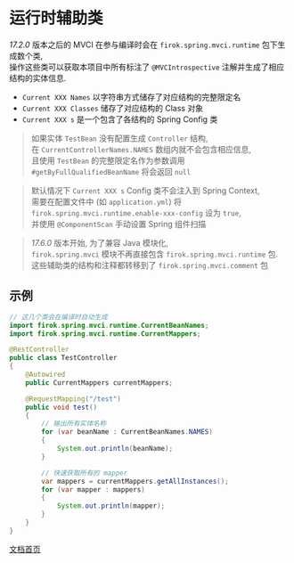 # 运行时辅助类

_17.2.0_ 版本之后的 MVCI 在参与编译时会在 `firok.spring.mvci.runtime` 包下生成数个类,  
操作这些类可以获取本项目中所有标注了 `@MVCIntrospective` 注解并生成了相应结构的实体信息.

* `Current XXX Names` 以字符串方式储存了对应结构的完整限定名  
* `Current XXX Classes` 储存了对应结构的 Class 对象
* `Current XXX s` 是一个包含了各结构的 Spring Config 类

> 如果实体 `TestBean` 没有配置生成 `Controller` 结构,    
> 在 `CurrentControllerNames.NAMES` 数组内就不会包含相应信息,    
> 且使用 `TestBean` 的完整限定名作为参数调用 `#getByFullQualifiedBeanName` 将会返回 `null`

> 默认情况下 `Current XXX s` Config 类不会注入到 Spring Context,  
> 需要在配置文件中 (如 `application.yml`)
> 将 `firok.spring.mvci.runtime.enable-xxx-config` 设为 `true`,  
> 并使用 `@ComponentScan` 手动设置 Spring 组件扫描

> _17.6.0_ 版本开始, 为了兼容 Java 模块化,  
> `firok.spring.mvci` 模块不再直接包含 `firok.spring.mvci.runtime` 包.  
> 这些辅助类的结构和注释都转移到了 `firok.spring.mvci.comment` 包

## 示例

```java
// 这几个类会在编译时自动生成
import firok.spring.mvci.runtime.CurrentBeanNames;
import firok.spring.mvci.runtime.CurrentMappers;

@RestController
public class TestController
{
	@Autowired
	public CurrentMappers currentMappers;

	@RequestMapping("/test")
	public void test()
	{
		// 输出所有实体名称
		for (var beanName : CurrentBeanNames.NAMES)
		{
			System.out.println(beanName);
		}

		// 快速获取所有的 mapper
		var mappers = currentMappers.getAllInstances();
		for (var mapper : mappers)
		{
			System.out.println(mapper);
		}
	}
}
```

[文档首页](home.md)
